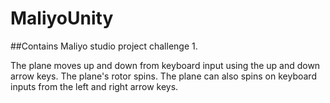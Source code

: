 # MaliyoUnity
##Contains Maliyo studio project challenge 1.


The plane moves up and down from keyboard input using the up and down arrow keys.
The plane's rotor spins.
The plane can also spins on keyboard inputs  from the left and right arrow keys.
